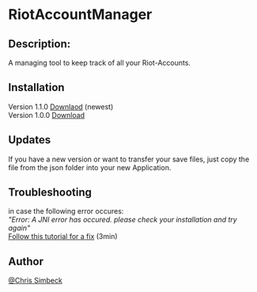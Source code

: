 # RiotAccountManager



## Description:

A managing tool to keep track of all your Riot-Accounts.

## Installation

Version 1.1.0
[Downlaod](https://github.com/Pantastix/RiotAccountManager/releases/download/v.1.1.0/RiotAccountManager.rar) (newest)<br>
Version 1.0.0
[Download](https://github.com/Pantastix/RiotAccountManager/releases/download/v1.0.0/RiotAccountManager.rar)

## Updates

If you have a new version or want to transfer your save files, just copy the file from the json folder into your new Application.

## Troubleshooting

in case the following error occures:<br>
<em>"Error: A JNI error has occured. please check your installation and try again"</em><br>
[Follow this tutorial for a fix](https://www.youtube.com/watch?v=cRgLuNWCq6c)
(3min)

## Author
[@Chris Simbeck](https://github.com/Pantastix)
